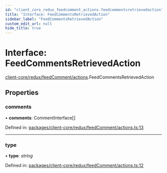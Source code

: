 ```yaml
---
id: "client_core_redux_feedcomment_actions.feedcommentsretrievedaction"
title: "Interface: FeedCommentsRetrievedAction"
sidebar_label: "FeedCommentsRetrievedAction"
custom_edit_url: null
hide_title: true
---
```


# Interface: FeedCommentsRetrievedAction

[client-core/redux/feedComment/actions](../modules/client_core_redux_feedcomment_actions.md).FeedCommentsRetrievedAction

## Properties

### comments

• **comments**: CommentInterface[]

Defined in: [packages/client-core/redux/feedComment/actions.ts:13](https://github.com/xr3ngine/xr3ngine/blob/5a0f83ed8/packages/client-core/redux/feedComment/actions.ts#L13)

___

### type

• **type**: *string*

Defined in: [packages/client-core/redux/feedComment/actions.ts:12](https://github.com/xr3ngine/xr3ngine/blob/5a0f83ed8/packages/client-core/redux/feedComment/actions.ts#L12)
